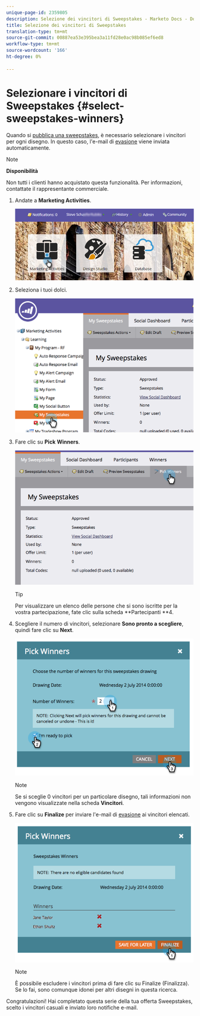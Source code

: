 ```yaml
---
unique-page-id: 2359805
description: Selezione dei vincitori di Sweepstakes - Marketo Docs - Documentazione del prodotto
title: Selezione dei vincitori di Sweepstakes
translation-type: tm+mt
source-git-commit: 00887ea53e395bea3a11fd28e0ac98b085ef6ed8
workflow-type: tm+mt
source-wordcount: '166'
ht-degree: 0%

---
```



# Selezionare i vincitori di Sweepstakes {#select-sweepstakes-winners}

Quando si [pubblica una sweepstakes](publish-a-sweepstakes.md), è necessario selezionare i vincitori per ogni disegno. In questo caso, l&#39;e-mail di [evasione](../../../../product-docs/demand-generation/social/social-functions/use-emails-in-social-promotions.md) viene inviata automaticamente.

>[!NOTE]
>
>**Disponibilità**
>
>Non tutti i clienti hanno acquistato questa funzionalità. Per informazioni, contattate il rappresentante commerciale.

1. Andate a **Marketing Activities**.

   ![](assets/login-marketing-activities.png)

1. Seleziona i tuoi dolci.

   ![](assets/image2014-9-25-17-3a47-3a37.png)

1. Fare clic su **Pick** **Winners**.

   ![](assets/image2014-9-25-17-3a47-3a49.png)

   >[!TIP]
   >
   >Per visualizzare un elenco delle persone che si sono iscritte per la vostra partecipazione, fate clic sulla scheda **Partecipanti **4.

1. Scegliere il numero di vincitori, selezionare **Sono pronto a scegliere**, quindi fare clic su **Next**.

   ![](assets/image2014-9-25-17-3a49-3a2.png)

   >[!NOTE]
   >
   >Se si sceglie 0 vincitori per un particolare disegno, tali informazioni non vengono visualizzate nella scheda **Vincitori**.

1. Fare clic su **Finalize** per inviare l&#39;e-mail di [evasione](https://community.marketo.com/MarketoArticle?id=kA050000000L8A6) ai vincitori elencati.

   ![](assets/image2014-9-25-17-3a49-3a48.png)

   >[!NOTE]
   >
   >È possibile escludere i vincitori prima di fare clic su Finalize (Finalizza). Se lo fai, sono comunque idonei per altri disegni in questa ricerca.

Congratulazioni! Hai completato questa serie della tua offerta Sweepstakes, scelto i vincitori casuali e inviato loro notifiche e-mail.